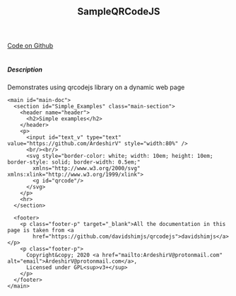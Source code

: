 <head>
  <title>SampleQRCodeJS</title>
    <meta http-equiv="Content-Type" content="text/html; charset=UTF-8" />
    <meta name="viewport" content="width=device-width,initial-scale=1,user-scalable=no" />
  <!--<link rel="stylesheet" href="https://raw.githubusercontent.com/ArdeshirV/ardeshirv.github.io/master/css/av-darklee.css">-->
  <link rel="stylesheet" href="./css/av-darklee.css">
  <link rel="stylesheet" href="./css/style.css">
  <link rel="icon" href="img/tech-supp.png">
  <script src="https://cdn.freecodecamp.org/testable-projects-fcc/v1/bundle.js"></script>
  <script type="text/javascript" src="./js/qrcodejs/jquery.min.js"></script>
  <script type="text/javascript" src="./js/qrcodejs/qrcode.js"></script>
</head>

<body>
  <div class="div-main-flex" id="main-div">
    <nav id="navbar">
      <header>
        <h1>SampleQRCodeJS</h1>
      </header>
      <div class="links">
        <a class="nav-link" href="https://github.com/ArdeshirV/SampleQRCodeJS">Code on Github</a>
      </div>
      <br />
      <h5 class="h5-description">Description</h5>
      <p class="p-description">
        Demonstrates using qrcodejs library on a dynamic web page
      </p>
    </nav>

    <main id="main-doc">
      <section id="Simple_Examples" class="main-section">
        <header name="header">
          <h2>Simple examples</h2>
        </header>
        <p>
          <input id="text_v" type="text" value="https://github.com/ArdeshirV" style="width:80%" />
          <br/><br/>
          <svg style="border-color: white; width: 10em; height: 10em; border-style: solid; border-width: 0.5em;"
            xmlns="http://www.w3.org/2000/svg" xmlns:xlink="http://www.w3.org/1999/xlink">
            <g id="qrcode"/>
          </svg>
        </p>
        <hr>
      </section>

      <footer>
        <p class="footer-p" target="_blank">All the documentation in this page is taken from <a
            href="https://github.com/davidshimjs/qrcodejs">davidshimjs</a></p>
        <p class="footer-p">
          Copyright&copy; 2020 <a href="mailto:ArdeshirV@protonmail.com" alt="email">ArdeshirV@protonmail.com</a>,
          Licensed under GPL<sup>v3+</sup>
        </p>
      </footer>
    </main>
  </div>
  <script type="text/javascript">
var qrcode = new QRCode(document.getElementById("qrcode"), {
    width : 100,
    height : 100,
    useSVG: true
});

function makeCode () {
  var elText = document.getElementById("text_v");
  if (!elText.value) {
    alert("Input a text");
    elText.focus();
    return;
  }
  qrcode.makeCode(elText.value);
}

makeCode();

$("#text_v").
  on("blur", function () {
      makeCode();
  }).
  on("keydown", function (e) {
      if (e.keyCode == 13) {
          makeCode();
      }
  });
  </script>
</body>
